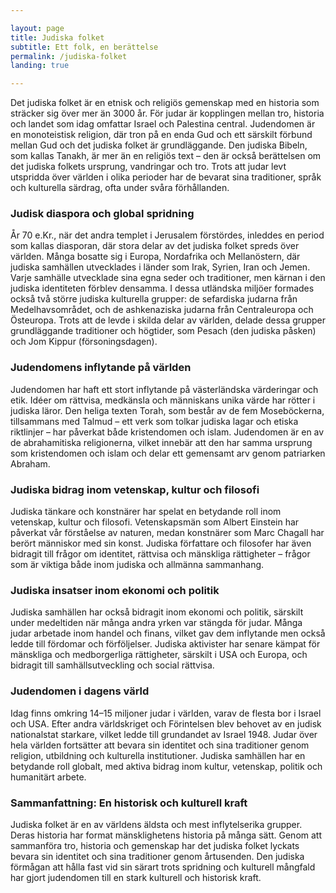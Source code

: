 ```yaml
---

layout: page  
title: Judiska folket  
subtitle: Ett folk, en berättelse  
permalink: /judiska-folket  
landing: true  

---
```


Det judiska folket är en etnisk och religiös gemenskap med en historia som sträcker sig över mer än 3000 år. För judar är kopplingen mellan tro, historia och landet som idag omfattar Israel och Palestina central. Judendomen är en monoteistisk religion, där tron på en enda Gud och ett särskilt förbund mellan Gud och det judiska folket är grundläggande. Den judiska Bibeln, som kallas Tanakh, är mer än en religiös text – den är också berättelsen om det judiska folkets ursprung, vandringar och tro. Trots att judar levt utspridda över världen i olika perioder har de bevarat sina traditioner, språk och kulturella särdrag, ofta under svåra förhållanden.

### Judisk diaspora och global spridning

År 70 e.Kr., när det andra templet i Jerusalem förstördes, inleddes en period som kallas diasporan, där stora delar av det judiska folket spreds över världen. Många bosatte sig i Europa, Nordafrika och Mellanöstern, där judiska samhällen utvecklades i länder som Irak, Syrien, Iran och Jemen. Varje samhälle utvecklade sina egna seder och traditioner, men kärnan i den judiska identiteten förblev densamma. I dessa utländska miljöer formades också två större judiska kulturella grupper: de sefardiska judarna från Medelhavsområdet, och de ashkenaziska judarna från Centraleuropa och Östeuropa. Trots att de levde i skilda delar av världen, delade dessa grupper grundläggande traditioner och högtider, som Pesach (den judiska påsken) och Jom Kippur (försoningsdagen).

### Judendomens inflytande på världen

Judendomen har haft ett stort inflytande på västerländska värderingar och etik. Idéer om rättvisa, medkänsla och människans unika värde har rötter i judiska läror. Den heliga texten Torah, som består av de fem Moseböckerna, tillsammans med Talmud – ett verk som tolkar judiska lagar och etiska riktlinjer – har påverkat både kristendomen och islam. Judendomen är en av de abrahamitiska religionerna, vilket innebär att den har samma ursprung som kristendomen och islam och delar ett gemensamt arv genom patriarken Abraham.

### Judiska bidrag inom vetenskap, kultur och filosofi

Judiska tänkare och konstnärer har spelat en betydande roll inom vetenskap, kultur och filosofi. Vetenskapsmän som Albert Einstein har påverkat vår förståelse av naturen, medan konstnärer som Marc Chagall har berört människor med sin konst. Judiska författare och filosofer har även bidragit till frågor om identitet, rättvisa och mänskliga rättigheter – frågor som är viktiga både inom judiska och allmänna sammanhang.

### Judiska insatser inom ekonomi och politik

Judiska samhällen har också bidragit inom ekonomi och politik, särskilt under medeltiden när många andra yrken var stängda för judar. Många judar arbetade inom handel och finans, vilket gav dem inflytande men också ledde till fördomar och förföljelser. Judiska aktivister har senare kämpat för mänskliga och medborgerliga rättigheter, särskilt i USA och Europa, och bidragit till samhällsutveckling och social rättvisa.

### Judendomen i dagens värld

Idag finns omkring 14–15 miljoner judar i världen, varav de flesta bor i Israel och USA. Efter andra världskriget och Förintelsen blev behovet av en judisk nationalstat starkare, vilket ledde till grundandet av Israel 1948. Judar över hela världen fortsätter att bevara sin identitet och sina traditioner genom religion, utbildning och kulturella institutioner. Judiska samhällen har en betydande roll globalt, med aktiva bidrag inom kultur, vetenskap, politik och humanitärt arbete.

### Sammanfattning: En historisk och kulturell kraft

Judiska folket är en av världens äldsta och mest inflytelserika grupper. Deras historia har format mänsklighetens historia på många sätt. Genom att sammanföra tro, historia och gemenskap har det judiska folket lyckats bevara sin identitet och sina traditioner genom årtusenden. Den judiska förmågan att hålla fast vid sin särart trots spridning och kulturell mångfald har gjort judendomen till en stark kulturell och historisk kraft.
